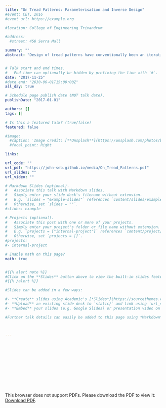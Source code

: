 ```yaml
---
title: "On Tread Patterns: Parameterisation and Inverse Design"
#event: CET, 2016
#event_url: https://example.org

#location: College of Engineering Trivandrum

#address:
  #street: 450 Serra Mall

summary: ""
abstract: "Design of tread patterns have conventionally been an iterative process. An inverse design procedure is proposed based on basic mechanics of solids and modelling of interfacial kinematics at the contact patch for radial tyres."


# Talk start and end times.
#   End time can optionally be hidden by prefixing the line with `#`.
date: "2017-11-25"
#date_end: "2030-06-01T15:00:00Z"
all_day: true

# Schedule page publish date (NOT talk date).
publishDate: "2017-01-01"

authors: []
tags: []

# Is this a featured talk? (true/false)
featured: false

#image:
  #caption: 'Image credit: [**Unsplash**](https://unsplash.com/photos/bzdhc5b3Bxs)'
  #focal_point: Right

links:

url_code: ""
url_pdf: "https://john-seb.github.io/media/On_Tread_Patterns.pdf"
url_slides: ""
url_video: ""

# Markdown Slides (optional).
#   Associate this talk with Markdown slides.
#   Simply enter your slide deck's filename without extension.
#   E.g. `slides = "example-slides"` references `content/slides/example-slides.md`.
#   Otherwise, set `slides = ""`.
#slides: example

# Projects (optional).
#   Associate this post with one or more of your projects.
#   Simply enter your project's folder or file name without extension.
#   E.g. `projects = ["internal-project"]` references `content/project/deep-learning/index.md`.
#   Otherwise, set `projects = []`.
#projects:
#- internal-project

# Enable math on this page?
math: true


#{{% alert note %}}
#Click on the **Slides** button above to view the built-in slides feature.
#{{% /alert %}}

#Slides can be added in a few ways:

#- **Create** slides using Academic's [*Slides*](https://sourcethemes.com/academic/docs/managing-content/#create-slides) feature and link using `slides` parameter in the front matter of the talk file
#- **Upload** an existing slide deck to `static/` and link using `url_slides` parameter in the front matter of the talk file
#- **Embed** your slides (e.g. Google Slides) or presentation video on this page using [shortcodes](https://sourcethemes.com/academic/docs/writing-markdown-latex/).

#Further talk details can easily be added to this page using *Markdown* and $\rm \LaTeX$ math code.



---
```

<object data="https://john-seb.github.io/media/On_Tread_Patterns.pdf" type="application/pdf" width="700px" height="700px">
    <embed src="https://john-seb.github.io/media/On_Tread_Patterns.pdf">
        <p>This browser does not support PDFs. Please download the PDF to view it: <a href="https://john-seb.github.io/media/On_Tread_Patterns.pdf">Download PDF</a>.</p>
    </embed>
</object>